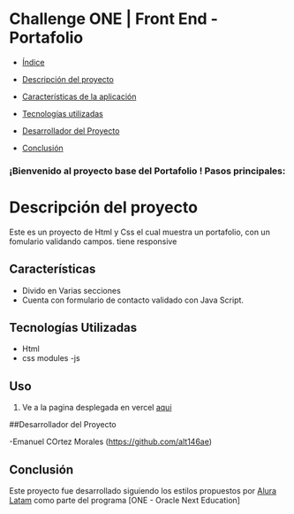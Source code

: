 # Challenge ONE | Front End -  Portafolio

- [Índice](#índice)

- [Descripción del proyecto](#descripción-del-proyecto)

- [Características de la aplicación](#características)

- [Tecnologías utilizadas](#tecnologías-utilizadas)
  
- [Desarrollador del Proyecto](#/Desarrollador-del-Proyecto)

- [Conclusión](#conclusión)


### ¡Bienvenido al proyecto base del Portafolio ! Pasos principales:

# Descripción del proyecto

Este es un proyecto de Html y Css el cual muestra un portafolio, con un fomulario validando campos. tiene responsive 

## Características

- Divido en Varias secciones 
- Cuenta con formulario  de contacto validado con Java Script.

## Tecnologías Utilizadas

- Html
- css modules
-js

 ## Uso

1. Ve a la pagina desplegada en vercel [aqui](https://challenge-portafolio-phi.vercel.app/)

##Desarrollador del Proyecto

-Emanuel COrtez Morales (https://github.com/alt146ae)
## Conclusión

Este proyecto fue desarrollado siguiendo los estilos propuestos por [Alura Latam](https://www.aluracursos.com/) como parte del programa [ONE - Oracle Next Education]
